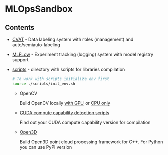 # MLOpsSandbox

## Contents

- [CVAT](cvat) - Data labeling system with roles (management) and auto/semiauto-labeling
- [MLFLow](mlflow) - Experiment tracking (logging) system with model registry support
- [scripts](scripts) - directory with scripts for libraries compilation

    ```bash
    # To work with scripts initialize env first
    source ./scripts/init_env.sh
    ```

  - OpenCV

    Build OpenCV locally [with GPU](scripts/build_opencv_gpu.sh) or [CPU only](build_opencv_cpu.sh)
  - [CUDA compute capability detection scripts](cuda_get_compute_arch.sh)

    Find out your CUDA compute capability version for compilation

  - [Open3D](build_open3d.sh)

    Build Open3D point cloud processing framework for C++. For Python you can use PyPI version
